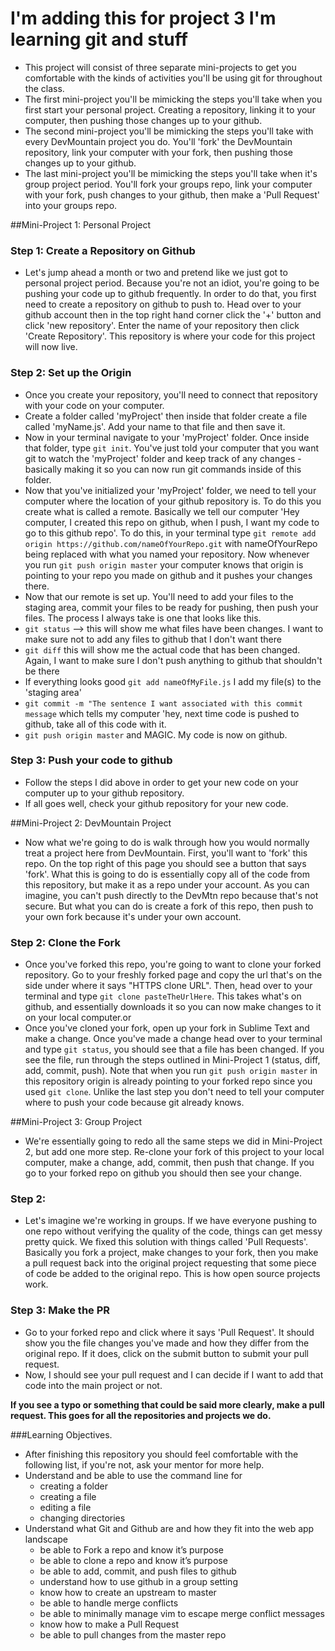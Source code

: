I'm adding this for project 3 I'm learning git and stuff
=========
* This project will consist of three separate mini-projects to get you comfortable with the kinds of activities you'll be using git for throughout the class. 
* The first mini-project you'll be mimicking the steps you'll take when you first start your personal project. Creating a repository, linking it to your computer, then pushing those changes up to your github.
* The second mini-project you'll be mimicking the steps you'll take with every DevMountain project you do. You'll 'fork' the DevMountain repository, link your computer with your fork, then pushing those changes up to your github.
* The last mini-project you'll be mimicking the steps you'll take when it's group project period. You'll fork your groups repo, link your computer with your fork, push changes to your github, then make a 'Pull Request' into your groups repo.

##Mini-Project 1: Personal Project
### Step 1: Create a Repository on Github
* Let's  jump ahead a month or two and pretend like we just got to personal project period. Because you're not an idiot, you're going to be pushing your code up to github frequently. In order to do that, you first need to create a repository on github to push to. Head over to your github account then in the top right hand corner click the '+' button and click 'new repository'. Enter the name of your repository then click 'Create Repository'. This repository is where your code for this project will now live.

### Step 2: Set up the Origin
* Once you create your repository, you'll need to connect that repository with your code on your computer. 
* Create a folder called 'myProject' then inside that folder create a file called 'myName.js'. Add your name to that file and then save it. 
* Now in your terminal navigate to your 'myProject' folder. Once inside that folder, type ```git init```. You've just told your computer that you want git to watch the 'myProject' folder and keep track of any changes - basically making it so you can now run git commands inside of this folder. 
* Now that you've initialized your 'myProject' folder, we need to tell your computer where the location of your github repository is. To do this you create what is called a remote. Basically we tell our computer 'Hey computer, I created this repo on github, when I push, I want my code to go to this github repo'. To do this, in your terminal type ```git remote add origin https://github.com/nameOfYourRepo.git``` with nameOfYourRepo being replaced with what you named your repository. Now whenever you run ```git push origin master``` your computer knows that origin is pointing to your repo you made on github and it pushes your changes there.
* Now that our remote is set up. You'll need to add your files to the staging area, commit your files to be ready for pushing, then push your files. The process I always take is one that looks like this.
* ```git status``` --> this will show me what files have been changes. I want to make sure not to add any files to github that I don't want there
* ```git diff``` this will show me the actual code that has been changed. Again, I want to make sure I don't push anything to github that shouldn't be there
* If everything looks good ```git add nameOfMyFile.js``` I add my file(s) to the 'staging area'
* ```git commit -m "The sentence I want associated with this commit message``` which tells my computer 'hey, next time code is pushed to github, take all of this code with it.
* ```git push origin master``` and MAGIC. My code is now on github.

### Step 3: Push your code to github
* Follow the steps I did above in order to get your new code on your computer up to your github repository.
* If all goes well, check your github repository for your new code.


##Mini-Project 2: DevMountain Project
* Now what we're going to do is walk through how you would normally treat a project here from DevMountain. First, you'll want to 'fork' this repo. On the top right of this page you should see a button that says 'fork'. What this is going to do is essentially copy all of the code from this repository, but make it as a repo under your account. As you can imagine, you can't push directly to the DevMtn repo because that's not secure. But what you can do is create a fork of this repo, then push to your own fork because it's under your own account.
### Step 2: Clone the Fork
* Once you've forked this repo, you're going to want to clone your forked repository. Go to your freshly forked page and copy the url that's on the side under where it says "HTTPS clone URL". Then, head over to your terminal and type ```git clone pasteTheUrlHere```. This takes what's on github, and essentially downloads it so you can now make changes to it on your local computer.or
* Once you've cloned your fork, open up your fork in Sublime Text and make a change. Once you've made a change head over to your terminal and type ```git status```, you should see that a file has been changed. If you see the file, run through the steps outlined in Mini-Project 1 (status, diff, add, commit, push). Note that when you run ```git push origin master``` in this repository origin is already pointing to your forked repo since you used ```git clone```. Unlike the last step you don't need to tell your computer where to push your code because git already knows.

##Mini-Project 3: Group Project
* We're essentially going to redo all the same steps we did in Mini-Project 2, but add one more step. Re-clone your fork of this project to your local computer, make a change, add, commit, then push that change. If you go to your forked repo on github you should then see your change. 
### Step 2: 
* Let's imagine we're working in groups. If we have everyone pushing to one repo without verifying the quality of the code, things can get messy pretty quick. We fixed this solution with things called 'Pull Requests'. Basically you fork a project, make changes to your fork, then you make a pull request back into the original project requesting that some piece of code be added to the original repo. This is how open source projects work.
### Step 3: Make the PR
* Go to your forked repo and click where it says 'Pull Request'. It should show you the file changes you've made and how they differ from the original repo. If it does, click on the submit button to submit your pull request. 
* Now, I should see your pull request and I can decide if I want to add that code into the main project or not.


****If you see a typo or something that could be said more clearly, make a pull request. This goes for all the repositories and projects we do.****


###Learning Objectives. 
* After finishing this repository you should feel comfortable with the following list, if you're not, ask your mentor for more help. 
* Understand and be able to use the command line for
  - creating a folder
  - creating a file
  - editing a file
  - changing directories
* Understand what Git and Github are and how they fit into the web app landscape
  - be able to Fork a repo and know it’s purpose
  - be able to clone a repo and know it’s purpose
  - be able to add, commit, and push files to github
  - understand how to use github in a group setting
  - know how to create an upstream to master
  - be able to handle merge conflicts
  - be able to minimally manage vim to escape merge conflict messages
  - know how to make a Pull Request
  - be able to pull changes from the master repo

